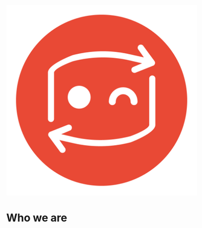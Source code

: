 <img src="/uploads/secret-logo-preview.png" alt="Wiki.js" title="Logo" class="pagelogo">
<!-- TITLE: secRet -->
<!-- SUBTITLE: Reverse Engineering community -->

# Who we are